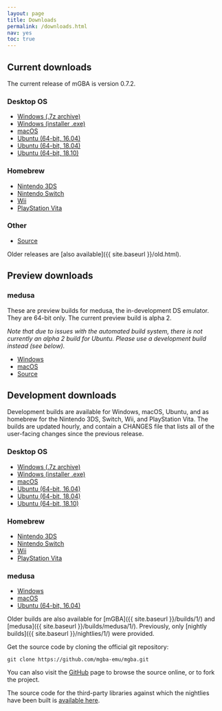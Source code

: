 ```yaml
---
layout: page
title: Downloads
permalink: /downloads.html
nav: yes
toc: true
---
```


Current downloads
-----------------

The current release of mGBA is version 0.7.2.

### Desktop OS
* [Windows (.7z archive)](https://github.com/mgba-emu/mgba/releases/download/0.7.2/mGBA-0.7.2-win32.7z)
* [Windows (installer .exe)](https://github.com/mgba-emu/mgba/releases/download/0.7.2/mGBA-0.7.2-win32-installer.exe)
* [macOS](https://github.com/mgba-emu/mgba/releases/download/0.7.2/mGBA-0.7.2-osx.tar.xz)
* [Ubuntu (64-bit, 16.04)](https://github.com/mgba-emu/mgba/releases/download/0.7.2/mGBA-0.7.2-ubuntu64-xenial.tar.xz)
* [Ubuntu (64-bit, 18.04)](https://github.com/mgba-emu/mgba/releases/download/0.7.2/mGBA-0.7.2-ubuntu64-bionic.tar.xz)
* [Ubuntu (64-bit, 18.10)](https://github.com/mgba-emu/mgba/releases/download/0.7.2/mGBA-0.7.2-ubuntu64-cosmic.tar.xz)

### Homebrew
* [Nintendo 3DS](https://github.com/mgba-emu/mgba/releases/download/0.7.2/mGBA-0.7.2-3ds.7z)
* [Nintendo Switch](https://github.com/mgba-emu/mgba/releases/download/0.7.2/mGBA-0.7.2-switch.7z)
* [Wii](https://github.com/mgba-emu/mgba/releases/download/0.7.2/mGBA-0.7.2-wii.7z)
* [PlayStation Vita](https://github.com/mgba-emu/mgba/releases/download/0.7.2/mGBA-0.7.2-vita.7z)

### Other
* [Source](https://github.com/mgba-emu/mgba/archive/0.7.2.tar.gz)

Older releases are [also available]({{ site.baseurl }}/old.html).

Preview downloads
-----------------

### medusa

These are preview builds for medusa, the in-development DS emulator. They are 64-bit only. The current preview build is alpha 2.

_Note that due to issues with the automated build system, there is not currently an alpha 2 build for Ubuntu.
Please use a development build instead (see below)._

* [Windows](https://github.com/mgba-emu/mgba/releases/download/medusa-a2/medusa-a2-win64.7z)
* [macOS](https://github.com/mgba-emu/mgba/releases/download/medusa-a2/medusa-a2-osx.tar.xz)
* [Source](https://github.com/mgba-emu/mgba/archive/medusa-a2.tar.gz)

Development downloads
---------------------

Development builds are available for Windows, macOS, Ubuntu, and as homebrew for the Nintendo 3DS, Switch, Wii, and PlayStation Vita.
The builds are updated hourly, and contain a CHANGES file that lists all of the user-facing changes since the previous release.

### Desktop OS
* [Windows (.7z archive)](https://s3.amazonaws.com/mgba/mGBA-build-latest-win32.7z)
* [Windows (installer .exe)](https://s3.amazonaws.com/mgba/mGBA-build-latest-win32.exe)
* [macOS](https://s3.amazonaws.com/mgba/mGBA-build-latest-osx.tar.xz)
* [Ubuntu (64-bit, 16.04)](https://s3.amazonaws.com/mgba/mGBA-build-latest-ubuntu64-xenial.tar.xz)
* [Ubuntu (64-bit, 18.04)](https://s3.amazonaws.com/mgba/mGBA-build-latest-ubuntu64-bionic.tar.xz)
* [Ubuntu (64-bit, 18.10)](https://s3.amazonaws.com/mgba/mGBA-build-latest-ubuntu64-cosmic.tar.xz)

### Homebrew
* [Nintendo 3DS](https://s3.amazonaws.com/mgba/mGBA-build-latest-3ds.7z)
* [Nintendo Switch](https://s3.amazonaws.com/mgba/mGBA-build-latest-switch.7z)
* [Wii](https://s3.amazonaws.com/mgba/mGBA-build-latest-wii.7z)
* [PlayStation Vita](https://s3.amazonaws.com/mgba/mGBA-build-latest-vita.7z)

### medusa
* [Windows](https://s3.amazonaws.com/mgba/medusa-build-latest-win64.7z)
* [macOS](https://s3.amazonaws.com/mgba/medusa-build-latest-osx.tar.xz)
* [Ubuntu (64-bit, 16.04)](https://s3.amazonaws.com/mgba/medusa-build-latest-ubuntu64-xenial.tar.xz)

Older builds are also available for [mGBA]({{ site.baseurl }}/builds/1/) and [medusa]({{ site.baseurl }}/builds/medusa/1/).
Previously, only [nightly builds]({{ site.baseurl }}/nightlies/1/) were provided.

Get the source code by cloning the official git repository:

    git clone https://github.com/mgba-emu/mgba.git

You can also visit the [GitHub](https://github.com/mgba-emu/mgba/) page to browse the source online, or to fork the project.

The source code for the third-party libraries against which the nightlies have been built is [available here](https://github.com/mgba-emu/dependencies).
